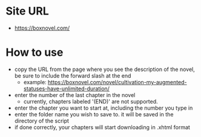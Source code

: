 # Site URL
- https://boxnovel.com/

# How to use
- copy the URL from the page where you see the description of the novel, be sure to include the forward slash at the end
    - example: https://boxnovel.com/novel/cultivation-my-augmented-statuses-have-unlimited-duration/
- enter the number of the last chapter in the novel
    - currently, chapters labeled '(END)' are not supported.
- enter the chapter you want to start at, including the number you type in
- enter the folder name you wish to save to. it will be saved in the directory of the script
- if done correctly, your chapters will start downloading in .xhtml format